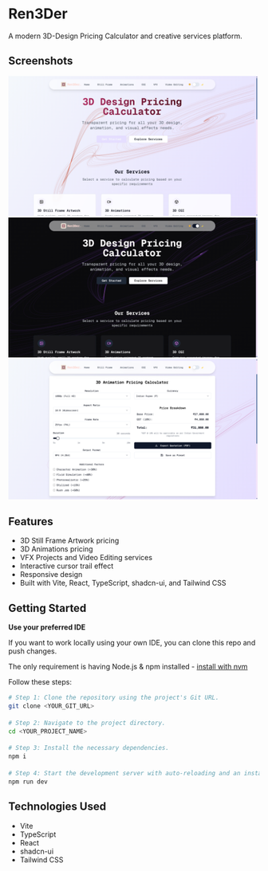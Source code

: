 # Ren3Der

A modern 3D-Design Pricing Calculator and creative services platform.

## Screenshots

<!-- Adjust width as needed (e.g., 500px) -->
<img src="public/screenshot-1.png" alt="Home Page" width="500"/>
<img src="public/screenshot-3.png" alt="Home Page (Dark-Mode)" width="500"/>
<img src="public/screenshot-2.png" alt="Pricing Calculator" width="500"/>

## Features
- 3D Still Frame Artwork pricing
- 3D Animations pricing
- VFX Projects and Video Editing services
- Interactive cursor trail effect
- Responsive design
- Built with Vite, React, TypeScript, shadcn-ui, and Tailwind CSS

## Getting Started

**Use your preferred IDE**

If you want to work locally using your own IDE, you can clone this repo and push changes.

The only requirement is having Node.js & npm installed - [install with nvm](https://github.com/nvm-sh/nvm#installing-and-updating)

Follow these steps:

```sh
# Step 1: Clone the repository using the project's Git URL.
git clone <YOUR_GIT_URL>

# Step 2: Navigate to the project directory.
cd <YOUR_PROJECT_NAME>

# Step 3: Install the necessary dependencies.
npm i

# Step 4: Start the development server with auto-reloading and an instant preview.
npm run dev
```

## Technologies Used
- Vite
- TypeScript
- React
- shadcn-ui
- Tailwind CSS